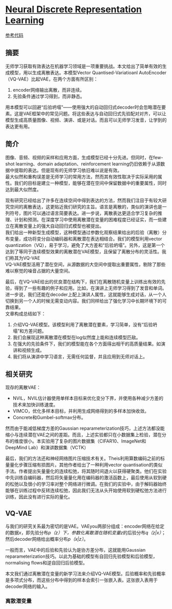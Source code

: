 # [Neural Discrete Representation Learning](https://arxiv.org/abs/1711.00937)
[参考代码](https://github.com/1Konny/VQ-VAE)
## 摘要
无师学习获取有效表达在机器学习领域是一项重要挑战。本文给出了简单有效的生成模型，用以生成离散表达。本模型Vector Quantised-Variatioanl AutoEncoder（VQ-VAE）比起VAE，在两个方面有所区别：
1. encoder网络输出离散，而非连续。
2. 先验条件通过学习得到，而非静态。

用本模型可以回避“后验坍塌”——使用强大的自动回归式decoder时会忽略潜在要素。这是VAE框架中的常见问题。将这些表达与自动回归式先验配对对齐，可以让模型生成高质量图像、视频、演讲、或是对话。而且可以无师学习发音，让学到的表达更有用。
## 简介
图像、音频、视频的采样和应用方面，生成模型已经十分先进。但同时，在few-shot learning、domain adaptation、reinforcement learning仍旧依赖于从源数据中提取的表达。但是现有的无师学习依旧难以说是有效。  
最大似然和重构误差是无师学习的常用方法，然而其有效性取决于实际采用的属性。我们的目标是建立一种模型，能够在潜在空间中保留数据中的重要属性，同时达到最大似然度。  

现有研究已经给出了许多在连续空间中得到表达的方法，然而我们注目于有较大研究空间的离散表达，这更贴近我们研究的主旨。语言是离散的，类似的演讲也是一列符号，图片可以通过语言简要表达。进一步说，离散表达更适合学习复杂的推理、计划和预测。在深度学习中使用离散潜在变量的困难程度已经证实，而一些建立在离散变量上的强大自动回归式模型也被提出。  
我们给出一种新型生成模型，这种模型通过参数化观察结果给出的后验（离散）分布变量，成功将变分自动编码器和离散潜在表达相结合。我们的模型利用vector quantization（VQ），易于学习，避免了大方差和“后验坍塌”。另外，这是第一个达到了等同于连续模型效果的离散潜在VAE模型，且保留了离散分布的灵活性。我们称其为VQ-VAE  
VQ-VAE模型活用了潜在空间，从源数据的大空间中提取出重要属性，剔除了那些难以察觉的噪音占据的大量空间。  

最后，在VQ-VAE给出的优良潜在结构下，我们在离散随机变量上训练出有效的先验，得到了一些有趣的例子和应用。比如，在演讲上无师学习得到了发音和单词。进一步说，我们还能在decoder上配上演讲人属性，这就能够生成对话，从一个人切换到另一个人的时候无需变动内容。我们同样给出了强化学习中长期环境下的可靠结果。  
文章构成总结如下：
1. 介绍VQ-VAE模型。该模型利用了离散潜在要素，学习简单，没有“后验坍塌”和方差问题。
2. 我们会展现这种离散潜在模型在log似然度上能和连续模型匹敌。
3. 在强大的先验条件下，我们的模型能在各个方面得出相干的高质量结果。如演讲和视频生成。
4. 我们将从演讲中学习语言，无需任何监督，并且应用到无师对话上。
## 相关研究
现存的离散VAE：
- NVIL，NVIL估计器使用单样本目标来优化变分下界，并使用各种减少方差的技术来加快训练速度。
- VIMCO，优化多样本目标，并利用生成网络得到的多样本加快收敛。
- Concrete和Gumbel-softmax分布。

然而由于能减低梯度方差的Gaussian reparameterization技巧，上述方法都没能缩小与连续潜在VAE之间的差距。而且，上述实验都只在小数据集上检验，潜在分布的维度很小。本实验用了复杂的图片数据集（CIFAR10、ImageNet和DeepMind Lab）和演讲数据集（VCTK）  

最后，我们的方法还和神经网络图片压缩技术有关。Theis利用算数编码之前的标量量化步骤压缩有损图片。其他作者给出了一种利用vector quantisation的类似手法。作者提出矢量量化的连续松弛，将其随时间退火以获得硬聚类。他们在实验中先训练自编码器，然后将矢量量化用在编码器的激活函数上，最后使用从软到硬的松弛以及很小的学习率对整个网络进行微调。在我们的实验中，由于解码器始终能够在训练过程中反转连续松弛，因此我们无法从头开始使用软到硬松弛方法进行训练，因此没有进行实际的量化。
## VQ-VAE
与我们的研究关系最为密切的是VAE。VAEyou两部分组成：encoder网络在给定的数据*x*，即先验分布*p（z）*下，参数化离散潜在随机变量*z*的后验分布*q（z|x）*；然后decoder网络给出概率分布*p（x|z）*。

一般而言，VAE中的后验和先验认为是协方差分布，这就能用Gaussian reparameterization技巧。以此为基础的模型有自回归先验模型和后验模型，normalising flows和逆自回归后验模型。

本文我们通过离散潜在变量的新学习法来介绍VQ-VAE模型。后验概率和先验概率是多项式分布，而这些分布中得到的样本会索引一张嵌入表。这张嵌入表用于decoder网络的输入。
### 离散潜变量
